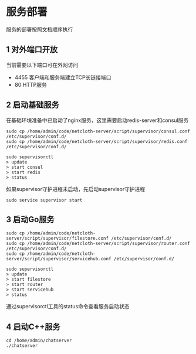 # 服务部署

服务的部署按照文档顺序执行

## 1 对外端口开放
当前需要以下端口可在外网访问

* 4455 客户端和服务端建立TCP长链接端口
* 80   HTTP服务

## 2 启动基础服务

在基础环境准备中已启动了nginx服务，这里需要启动redis-server和consul服务

```
sudo cp /home/admin/code/netcloth-server/script/supervisor/consul.conf /etc/supervisor/conf.d/
sudo cp /home/admin/code/netcloth-server/script/supervisor/redis.conf /etc/supervisor/conf.d/

sudo supervisorctl
> update
> start consul
> start redis
> status
```

如果supervisor守护进程未启动，先启动supervisor守护进程

```
sudo service supervisor start
```

## 3 启动Go服务

```
sudo cp /home/admin/code/netcloth-server/script/supervisor/filestore.conf /etc/supervisor/conf.d/
sudo cp /home/admin/code/netcloth-server/script/supervisor/router.conf /etc/supervisor/conf.d/
sudo cp /home/admin/code/netcloth-server/script/supervisor/servicehub.conf /etc/supervisor/conf.d/

sudo supervisorctl
> update
> start filestore
> start router
> start servicehub
> status
```

通过supervisorctl工具的status命令查看服务启动状态

## 4 启动C++服务

```
cd /home/admin/chatserver
./chatserver
```
